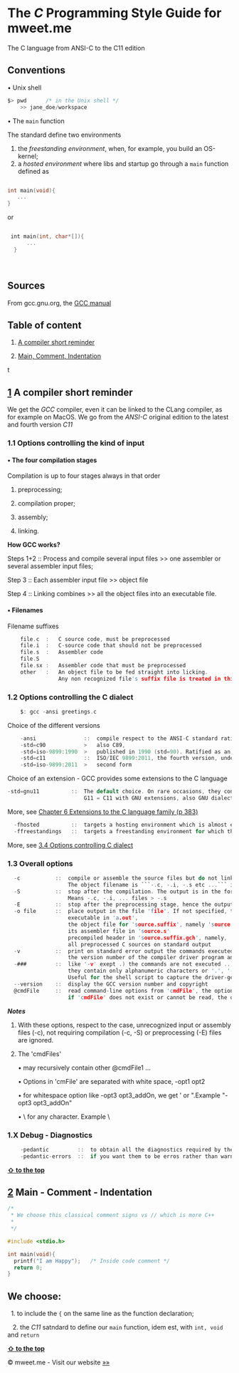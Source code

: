 # The *C* Programming Style Guide for mweet.me 
The C language from ANSI-C to the C11 edition


## Conventions

• Unix shell
```c
$> pwd      /* in the Unix shell */
	>> jane_doe/workspace
```

• The ```main``` function

The standard define two environments
  1. the *freestanding environment*, when, for example, you build an OS-kernel;
  2. a *hosted environment* where libs and startup go through a ```main``` function defined as
 ```c
 
 int main(void){
 	...
}
 
 ```
 
 or
 
  
  ```c
  
  int main(int, char*[]){
		...
	}
  
  ```
  
  
  
  
## Sources

From gcc.gnu.org, the [GCC manual](https://gcc.gnu.org/onlinedocs/)




<a name="table-of-content"></a>
## Table of content

1. [A compiler short reminder](#compiler-short-reminder)

3. [Main, Comment, Indentation](#main-comment-indentation)

t



<a name="1"></a><a name="compiler-short-reminder"></a>
## [1](#compiler-short-reminder) A compiler short reminder



We get the *GCC* compiler, even it can be linked to the CLang compiler, as for example on MacOS. We go from the *ANSI-C* original edition to the latest and fourth version *C11*

### 1.1 Options controlling the kind of input

#### • The four compilation stages

Compilation is up to four stages always in that order

1. preprocessing;

2. compilation proper;

3. assembly;

4. linking.

__How GCC works?__

Steps	1+2  ::  Process and compile several input files	>>	one assembler or several assembler input files;
														      
Step	3    ::  Each assembler input file			>>	object file

Step	4    ::  Linking combines				>>	all the object files into an executable file.


#### • Filenames

Filename suffixes
```c
	file.c	:	C source code, must be preprocessed
	file.i	:	C-source code that should not be preprocessed
	file.s	:	Assembler code
	file.S
	file.sx	:	Assembler code that must be preprocessed
	other	:	An object file to be fed straight into licking.
			    Any non recognized file's suffix file is treated in this manner.
```



### 1.2 Options controlling the C dialect
```c
	$: gcc -ansi greetings.c
```
Choice of the different versions
```c
	-ansi               ::  compile respect to the ANSI-C standard ratified in 1989. Gets three different writings forms
	-std=c90            >   also C89,
	-std=iso-9899:1990  >   published in 1990 (std=90). Ratified as an ISO standard (ISO/IEC 9899:1990)
	-std=c11            ::  ISO/IEC 9899:2011, the fourth version, under two different forms
	-std=iso-9899:2011  >   second form
```

Choice of an extension - GCC provides some extensions to the C language
```c
-std=gnu11          ::  The default choice. On rare occasions, they conflict with the C standard.
                        G11 = C11 with GNU extensions, also GNU dialect of C11
```

More, see [Chapter 6 Extensions to the C language family (p 383)](https://gcc.gnu.org/onlinedocs/gcc-6.3.0/gcc/index.html#toc_C-Extensions)

```c
  -fhosted          ::  targets a hosting environment which is almost everything except a kernel
  -ffreestandings   ::  targets a freestanding environment for which the most obvious example is an OS kernel
```

More, see [3.4 Options controlling C dialect](https://gcc.gnu.org/onlinedocs/gcc-6.3.0/gcc/C-Dialect-Options.html#C-Dialect-Options)



### 1.3 Overall options
```c
  -c           ::  compile or assemble the source files but do not link them
                   The object filename is ```-.c, -.i, -.s etc ...``` into an ```-.o ``` filename
  -S           ::  stop after the compilation. The output is in the form of an assembler code file.
                   Means -.c, -.i, ... files > -.s
  -E           ::  stop after the preprocessing stage, hence the output is a preprocessed file > std output
  -o file      ::  place output in the file 'file'. If not specified, the default is to put an 
                   executable in 'a.out',
                   the object file for 'source.suffix', namely 'source.c', in 'source.o'
                   its assembler file in 'source.s'
                   precompiled header in 'source.suffix.gch', namely, 'source.c.gch'
                   all preprocessed C sources on standard output
  -v           ::  print on standard error output the commands executed to run the stages of compilation and also
                   the version number of the compiler driver program and of the preprocessor and the compiler proper.
  -###         ::  like '-v' exept .) the commands are not executed ..) arguments are quoted unless
                   they contain only alphanumeric characters or '.', '-', '/', '_'
                   Useful for the shell script to capture the driver-generated command lines
  --version    ::  display the GCC version number and copyright
  @cmdFile     ::  read command-line options from 'cmdFile', the options are read in place of the originals
                   if 'cmdFile' does not exist or cannot be read, the options receive a litteral treatment
```

**_Notes_**

1. With these options, respect to the case, unrecognized input or assembly files (-c), not requiring compilation (-c, -S) or preprocessing (-E) files are ignored.

2. The 'cmdFiles'

    • may recursively contain other @cmdFile1 ...
   
    • Options in 'cmFile' are separated with white space, -opt1 opt2
   
    • for whitespace option like -opt3 opt3_addOn, we get ' or ".Example "-opt3 opt3_addOn" 
   
    • \ for any character. Example \\
   



### 1.X Debug - Diagnostics

```c
	-pedantic         ::  to obtain all the diagnostics required by the standard
	-pedantic-errors  ::  if you want them to be erros rather than warnings
```





**[ &#8679; to the top](#table-of-content)**


<a name="2"></a><a name="main-comment-indentation"></a>
## [2](#main-comment-indentation) Main - Comment - Indentation

```c
/*
 * We choose this classical comment signs vs // which is more C++
 *
 */

#include <stdio.h>

int main(void){
  printf("I am Happy");   /* Inside code comment */
  return 0;
}
```

## We choose:

   1. to include the ``` { ``` on the same line as the function declaration;
   
   2. the *C11* satndard to define our ```main``` function, idem est, with ```int, void``` and ```return```
    
   
    
    
**[ &#8679; to the top](#table-of-content)**



&copy; mweet.me - Visit our website <a href="https://mweet.me" target="_blank">&raquo;&raquo;</a>
